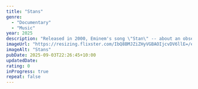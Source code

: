 ```yaml
---
title: "Stans"
genre:
  - "Documentary"
  - "Music"
year: 2025
description: "Released in 2000, Eminem's song \"Stan\" -- about an obsessive, unstable fan -- remains iconic. So iconic that the term stan was officially added to the Oxford English Dictionary in 2017. In the song, the titular character handwrites a series of emotional letters to Eminem, repeating the line: I'm just like you. That refrain serves as a guiding light for this unconventional and fully authorized feature, which follows a highly curated cast of real-life stans whose deep personal connections to Eminem mirror some of the themes found throughout his lyrics. More than just an exploration of fandom, the film examines the complicated relationship between one of the world's most private artists and his massive public persona. Through stylized recreations, rare archival footage, intimate interviews, and an exclusive original interview with Eminem himself, it offers a raw, loud, and revealing journey across his career -- and the passionate audience that has grown with him."
imageUrl: "https://resizing.flixster.com/IbQ8BMJZiZHyVGBAOIjcvDV6llE=/ems.cHJkLWVtcy1hc3NldHMvbW92aWVzL2ZiN2MzNDVmLWQyN2ItNDE3MC1hNDcwLWZlNTIwY2JkYzg5Ni5qcGc="
imageAlt: "Stans"
pubDate: 2025-09-03T22:26:45+10:00
updatedDate:
rating: 0
inProgress: true
repeat: false
---
```

